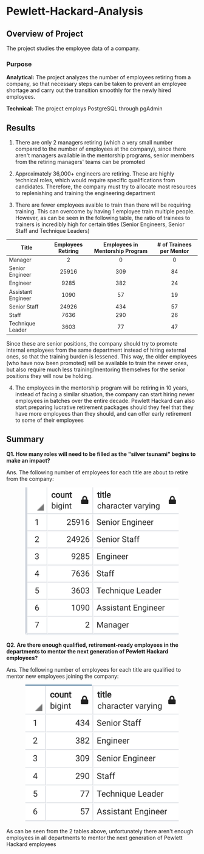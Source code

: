 # Pewlett-Hackard-Analysis

## Overview of Project
The project studies the employee data of a company.

### Purpose

**Analytical:** The project analyzes the number of employees retiring from a company, so that necessary steps can be taken to prevent an employee shortage and carry out the transition smoothly for the newly hired employees.

**Technical:** The project employs PostgreSQL through pgAdmin

## Results

1. There are only 2 managers retiring (which a very small number compared to the number of employees at the company), since there aren't managers available in the mentorship programs, senior members from the retiring managers' teams can be promoted

2. Approximately 36,000+ engineers are retiring. These are highly technical roles, which would require specific qualifications from candidates. Therefore, the company must try to allocate most resources to replenishing and training the engineering department

3. There are fewer employees avaible to train than there will be requiring training. This can overcome by having 1 employee train multiple people. However, as can be seen in the following table, the ratio of trainees to trainers is incredibly high for certain titles (Senior Engineers, Senior Staff and Technique Leaders)

| Title | Employees Retiring | Employees in Mentorship Program | # of Trainees per Mentor | 
| --- | :---: | :---: | :---: |
| Manager | 2 | 0 | 0 |
| Senior Engineer | 25916 | 309 | 84 |
| Engineer | 9285 | 382 | 24 |
| Assistant Engineer | 1090 | 57 | 19 |
| Senior Staff | 24926 | 434 | 57 |
| Staff | 7636 | 290 | 26 |
| Technique Leader | 3603 | 77 | 47 |

Since these are senior positions, the company should try to promote internal employees from the same department instead of hiring external ones, so that the training burden is lessened. This way, the older employees (who have now been promoted) will be available to train the newer ones, but also require much less training/mentoring themselves for the senior positions they will now be holding.

4. The employees in the mentorship program will be retiring in 10 years, instead of facing a similar situation, the company can start hiring newer employees in batches over the entire decade. Pewlett Hackard can also start preparing lucrative retirement packages should they feel that they have more employees than they should, and can offer early retirement to some of their employees


## Summary

**Q1. How many roles will need to be filled as the "silver tsunami" begins to make an impact?**

Ans. The following number of employees for each title are about to retire from the company:

<p align="center">
<img src="/Resources/retiring_employees.png" width="80%" height="40%">
</p>


**Q2. Are there enough qualified, retirement-ready employees in the departments to mentor the next generation of Pewlett Hackard employees?**

Ans. The following number of employees for each title are qualified to mentor new employees joining the company:

<p align="center">
<img src="/Resources/mentorship_employees.png" width="80%" height="40%">
</p>

As can be seen from the 2 tables above, unfortunately there aren't enough employees in all departments to mentor the next generation of Pewlett Hackard employees 
